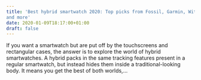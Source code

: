 ```yaml
---
title: 'Best hybrid smartwatch 2020: Top picks from Fossil, Garmin, Withings
and more'
date: 2020-01-09T18:17:00+01:00
draft: false
---
```


If you want a smartwatch but are put off by the touchscreens and rectangular cases, the answer is to explore the world of hybrid smartwatches. A hybrid packs in the same tracking features present in a regular smartwatch, but instead hides them inside a traditional-looking body. It means you get the best of both worlds,…